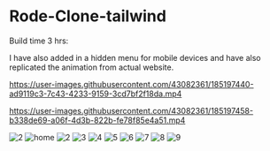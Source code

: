 # Rode-Clone-tailwind

Build time 3 hrs:

I have also added in a hidden menu for mobile devices and have also replicated the animation from actual website.



https://user-images.githubusercontent.com/43082361/185197440-ad9119c3-7c43-4233-9159-3cd7bf2f18da.mp4



https://user-images.githubusercontent.com/43082361/185197458-b338de69-a06f-4d3b-822b-fe78f85e4a51.mp4

![2](https://user-images.githubusercontent.com/43082361/185197485-5d05e975-1b47-48e6-93d1-4149059f8ba0.png)
![home](https://user-images.githubusercontent.com/43082361/185197514-60035141-3528-4b15-962a-8526b529ea2c.png)
![2](https://user-images.githubusercontent.com/43082361/185197542-c8e20928-9951-40a4-aa12-b22276e3f40e.png)
![3](https://user-images.githubusercontent.com/43082361/185197559-083e1cae-6b8d-4339-86cc-6fb22f2857c1.png)
![4](https://user-images.githubusercontent.com/43082361/185197566-7ec87988-cc20-4ba7-8638-5d6492d62135.png)
![5](https://user-images.githubusercontent.com/43082361/185197574-9cb57bcb-79b4-4cbb-9480-c6b3ba314467.png)
![6](https://user-images.githubusercontent.com/43082361/185197583-88f3fe23-c523-4961-bb30-1730517a581d.png)
![7](https://user-images.githubusercontent.com/43082361/185197591-7a83d5b0-8226-4a73-a79b-3f391b9afb35.png)
![8](https://user-images.githubusercontent.com/43082361/185197601-eb212127-e772-44ab-8384-f4b81ab18c15.png)
![9](https://user-images.githubusercontent.com/43082361/185197607-7dbf7815-a08a-4a9e-9cb4-417dabdead99.png)
